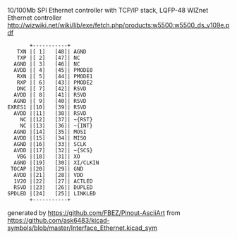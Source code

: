 10/100Mb SPI Ethernet controller with TCP/IP stack, LQFP-48
WIZnet Ethernet controller
http://wizwiki.net/wiki/lib/exe/fetch.php/products:w5500:w5500_ds_v109e.pdf


	       +-----------+
	   TXN |[ 1]   [48]| AGND
	   TXP |[ 2]   [47]| NC
	  AGND |[ 3]   [46]| NC
	  AVDD |[ 4]   [45]| PMODE0
	   RXN |[ 5]   [44]| PMODE1
	   RXP |[ 6]   [43]| PMODE2
	   DNC |[ 7]   [42]| RSVD
	  AVDD |[ 8]   [41]| RSVD
	  AGND |[ 9]   [40]| RSVD
	EXRES1 |[10]   [39]| RSVD
	  AVDD |[11]   [38]| RSVD
	    NC |[12]   [37]| ~{RST}
	    NC |[13]   [36]| ~{INT}
	  AGND |[14]   [35]| MOSI
	  AVDD |[15]   [34]| MISO
	  AGND |[16]   [33]| SCLK
	  AVDD |[17]   [32]| ~{SCS}
	   VBG |[18]   [31]| XO
	  AGND |[19]   [30]| XI/CLKIN
	 TOCAP |[20]   [29]| GND
	  AVDD |[21]   [28]| VDD
	  1V2O |[22]   [27]| ACTLED
	  RSVD |[23]   [26]| DUPLED
	SPDLED |[24]   [25]| LINKLED
	       +-----------+


generated by https://github.com/FBEZ/Pinout-AsciiArt from https://github.com/ask6483/kicad-symbols/blob/master/Interface_Ethernet.kicad_sym